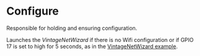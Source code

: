 # Configure

Responsible for holding and ensuring configuration. 


Launches the _VintageNetWizard_ if there is no Wifi configuration or if GPIO 17 is set to high for 5 seconds, as in the [VintageNetWizard example](https://github.com/nerves-networking/vintage_net_wizard/tree/e9199cad88842543602cdabc12148d509a336c2c).

